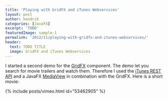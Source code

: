 ```yaml
---
title: 'Playing with GridFX and iTunes Webservices'
layout: post
author: hendrik
categories: [JavaFX]
excerpt: 'TODO'
featuredImage: sample-1
permalink: '2012/11/playing-with-gridfx-and-itunes-webservices/'
header:
  text: TODO TITLE
  image: GridFX and iTunes Webservices
---
```

I started a second demo for the [GridFX](https://github.com/guigarage/gridfx) component. The demo let you search for movie trailers and watch them. Therefore I used the [iTunes REST API](http://www.apple.com/itunes/affiliates/resources/documentation/itunes-store-web-service-search-api.html) and a JavaFX [MediaView](http://docs.oracle.com/javafx/2/media/simpleplayer.htm) in combination with the GridFX. Here is a short movie:

{% include posts/vimeo.html id="53462905" %}
